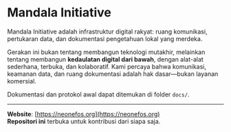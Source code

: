 # Mandala Initiative

Mandala Initiative adalah infrastruktur digital rakyat: ruang komunikasi, pertukaran data, dan dokumentasi pengetahuan lokal yang merdeka.

Gerakan ini bukan tentang membangun teknologi mutakhir, melainkan tentang membangun **kedaulatan digital dari bawah**, dengan alat-alat sederhana, terbuka, dan kolaboratif. Kami percaya bahwa komunikasi, keamanan data, dan ruang dokumentasi adalah hak dasar—bukan layanan komersial.

Dokumentasi dan protokol awal dapat ditemukan di folder `docs/`.

---

**Website**: [https://neonefos.org](https://neonefos.org)  
**Repositori ini** terbuka untuk kontribusi dari siapa saja.

